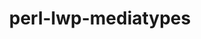 ---
title: "perl-lwp-mediatypes"
layout: cache
categories: [package, develop]
meta: {"versions": ["6.02"], "compilers": ["oneapi@=2024.2.0"], "oss": ["ubuntu22.04"], "platforms": ["linux"], "targets": ["x86_64_v3"], "stacks": ["e4s-oneapi", "root"], "num_specs": 2, "num_specs_by_stack": {"e4s-oneapi": 2, "root": 2}}
spec_details: [{"hash": "ucmqqyznxzpu3h74cbrf7a2kejue4sjf", "compiler": "oneapi@=2024.2.0", "versions": ["6.02"], "os": "ubuntu22.04", "platform": "linux", "target": "x86_64_v3", "variants": ["build_system=perl"], "stacks": ["e4s-oneapi", "root"], "size": "-", "tarball": "https://binaries.spack.io/develop/build_cache/linux-ubuntu22.04-x86_64_v3/oneapi-2024.2.0/perl-lwp-mediatypes-6.02/linux-ubuntu22.04-x86_64_v3-oneapi-2024.2.0-perl-lwp-mediatypes-6.02-ucmqqyznxzpu3h74cbrf7a2kejue4sjf.spack"}, {"hash": "kf7hypyuod74hxps427u2qwk2nkoufxu", "compiler": "oneapi@=2024.2.0", "versions": ["6.02"], "os": "ubuntu22.04", "platform": "linux", "target": "x86_64_v3", "variants": ["build_system=perl"], "stacks": ["e4s-oneapi", "root"], "size": "-", "tarball": "https://binaries.spack.io/develop/build_cache/linux-ubuntu22.04-x86_64_v3/oneapi-2024.2.0/perl-lwp-mediatypes-6.02/linux-ubuntu22.04-x86_64_v3-oneapi-2024.2.0-perl-lwp-mediatypes-6.02-kf7hypyuod74hxps427u2qwk2nkoufxu.spack"}]
---